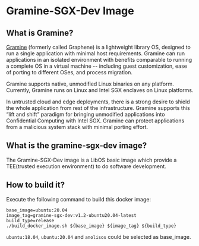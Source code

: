 # Gramine-SGX-Dev Image

## What is Gramine?

[Gramine](https://github.com/gramineproject/gramine) (formerly called Graphene) is a lightweight library OS, designed to run a single application 
with minimal host requirements. Gramine can run applications in an isolated environment with benefits
 comparable to running a complete OS in a virtual machine -- including guest customization, ease of 
 porting to different OSes, and process migration.

Gramine supports native, unmodified Linux binaries on any platform. Currently, Gramine runs on Linux 
and Intel SGX enclaves on Linux platforms.

In untrusted cloud and edge deployments, there is a strong desire to shield the whole application 
from rest of the infrastructure. Gramine supports this “lift and shift” paradigm for bringing 
unmodified applications into Confidential Computing with Intel SGX. Gramine can protect applications 
from a malicious system stack with minimal porting effort.

## What is the gramine-sgx-dev image?

The Gramine-SGX-Dev image is a LibOS basic image which provide a TEE(trusted execution environment) 
to do software development.

## How to build it?

Execute the following command to build this docker image:
```
base_image=ubuntu:20.04
image_tag=gramine-sgx-dev:v1.2-ubuntu20.04-latest
build_type=release
./build_docker_image.sh ${base_image} ${image_tag} ${build_type}
```

`ubuntu:18.04`, `ubuntu:20.04` and `anolisos` could be selected as base_image.
